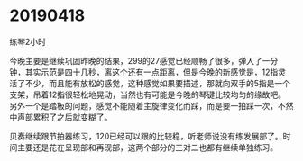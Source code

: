 # 20190418

练琴2小时

今晚主要是继续巩固昨晚的结果，299的27感觉已经顺畅了很多，弹入了一分钟，其实示范是四十几秒，离这个还有一点距离，但是今晚的新感觉是，12指灵活了不少，而且能有放松的感觉，这种感觉如果要描述，那就向双手的5指是一个支架，吊着12指很轻松地晃动，当然也有可能是今晚的琴键比较均匀的缘故吧。另外一个是踏板的问题，感觉不能随着主旋律变化而踩，而是要一拍踩一次，不然中声部累积了之后就变糊了。

贝奏继续跟节拍器练习，120已经可以跟的比较稳，听老师说没有练发展部了。时间主要还是花在呈现部和再现部，这两个部分的三对二也都有继续单独练习。
